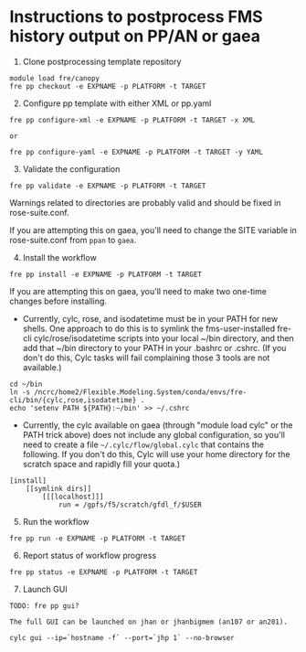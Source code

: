 # Instructions to postprocess FMS history output on PP/AN or gaea

1. Clone postprocessing template repository

```
module load fre/canopy
fre pp checkout -e EXPNAME -p PLATFORM -t TARGET
```

2. Configure pp template with either XML or pp.yaml

```
fre pp configure-xml -e EXPNAME -p PLATFORM -t TARGET -x XML

or

fre pp configure-yaml -e EXPNAME -p PLATFORM -t TARGET -y YAML 

```

3. Validate the configuration

```
fre pp validate -e EXPNAME -p PLATFORM -t TARGET
```

Warnings related to directories are probably valid and should be fixed in rose-suite.conf.

If you are attempting this on gaea, you'll need to change the SITE variable in rose-suite.conf from `ppan` to `gaea`.

4. Install the workflow

```
fre pp install -e EXPNAME -p PLATFORM -t TARGET
```

If you are attempting this on gaea, you'll need to make two one-time changes before installing.
- Currently, cylc, rose, and isodatetime must be in your PATH for new shells. One approach to do this is
to symlink the fms-user-installed fre-cli cylc/rose/isodatetime scripts into your local ~/bin directory,
and then add that ~/bin directory to your PATH in your .bashrc or .cshrc. (If you don't do this, Cylc tasks
will fail complaining those 3 tools are not available.)

```
cd ~/bin
ln -s /ncrc/home2/Flexible.Modeling.System/conda/envs/fre-cli/bin/{cylc,rose,isodatetime} .
echo 'setenv PATH ${PATH}:~/bin' >> ~/.cshrc
```
- Currently, the cylc available on gaea (through "module load cylc" or the PATH trick above) does not
include any global configuration, so you'll need to create a file `~/.cylc/flow/global.cylc` that contains the following.
If you don't do this, Cylc will use your home directory for the scratch space and rapidly fill your quota.)

```
[install]
    [[symlink dirs]]
        [[[localhost]]]
            run = /gpfs/f5/scratch/gfdl_f/$USER
```

5. Run the workflow

```
fre pp run -e EXPNAME -p PLATFORM -t TARGET
```

6. Report status of workflow progress

```
fre pp status -e EXPNAME -p PLATFORM -t TARGET
```

7. Launch GUI

```
TODO: fre pp gui?

The full GUI can be launched on jhan or jhanbigmem (an107 or an201).

cylc gui --ip=`hostname -f` --port=`jhp 1` --no-browser
```
